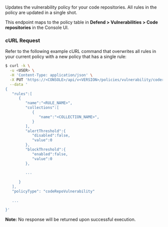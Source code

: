 Updates the vulnerability policy for your code repositories.
All rules in the policy are updated in a single shot.

This endpoint maps to the policy table in **Defend > Vulnerabilities > Code repositories** in the Console UI.


### cURL Request

Refer to the following example cURL command that overwrites all rules in your current policy with a new policy that has a single rule:

```bash
$ curl -k \
  -u <USER> \
  -H 'Content-Type: application/json' \
  -X PUT 'https://<CONSOLE>/api/v<VERSION>/policies/vulnerability/coderepos' \
  --data '
{
   "rules":[
      {
         "name":"<RULE_NAME>",
         "collections":[
            {
               "name":"<COLLECTION_NAME>",
            }
         ],
         "alertThreshold":{
            "disabled":false,
            "value":0
         },
         "blockThreshold":{
            "enabled":false,
            "value":0
         },
         
         ...
         
      }
   ],
   "policyType": "codeRepoVulnerability"
   
   ...
   
}'
```

**Note:** No response will be returned upon successful execution.

